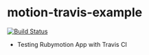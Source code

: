 motion-travis-example
=====================

[![Build Status](https://travis-ci.org/naoya/motion-travis-example.png?branch=master)](https://travis-ci.org/naoya/motion-travis-example)

- Testing Rubymotion App with Travis CI

